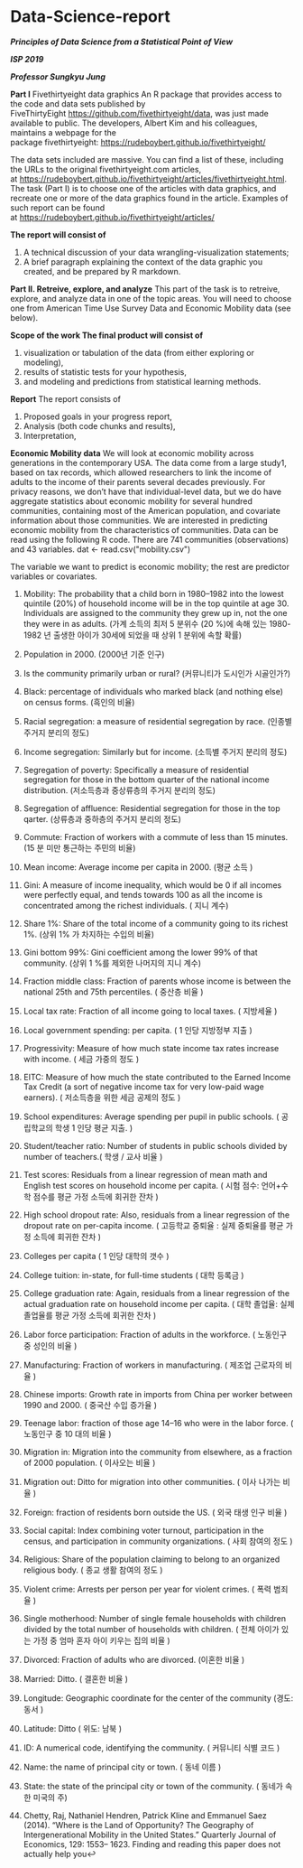 # Data-Science-report

***Principles of Data Science from a Statistical Point of View***

***ISP 2019***

***Professor Sungkyu Jung***

**Part I**
Fivethirtyeight data graphics An R package that provides access to the code and data sets published by FiveThirtyEight https://github.com/fivethirtyeight/data, was just made available to public. The developers, Albert Kim and his colleagues, maintains a webpage for the package fivethirtyeight: https://rudeboybert.github.io/fivethirtyeight/ 

The data sets included are massive. You can find a list of these, including the URLs to the original fivethirtyeight.com articles, at https://rudeboybert.github.io/fivethirtyeight/articles/fivethirtyeight.html. The task (Part I) is to choose one of the articles with data graphics, and recreate one or more of the data graphics found in the article. Examples of such report can be found at https://rudeboybert.github.io/fivethirtyeight/articles/ 

**The report will consist of**
1. A technical discussion of your data wrangling-visualization statements; 
2. A brief paragraph explaining the context of the data graphic you created, and be prepared by R markdown.   

**Part II. Retreive, explore, and analyze**
This part of the task is to retreive, explore, and analyze data in one of the topic areas. You will need to choose one from American Time Use Survey Data and Economic Mobility data (see below). 

**Scope of the work The final product will consist of**
1. visualization or tabulation of the data (from either exploring or modeling), 
2. results of statistic tests for your hypothesis, 
3. and modeling and predictions from statistical learning methods.  

**Report**
The report consists of 
1. Proposed goals in your progress report, 
2. Analysis (both code chunks and results), 
3. Interpretation,  

**Economic Mobility data**
We will look at economic mobility across generations in the contemporary USA. The data come from a large study1, based on tax records, which allowed researchers to link the income of adults to the income of their parents several decades previously. For privacy reasons, we don’t have that individual-level data, but we do have aggregate statistics about economic mobility for several hundred communities, containing most of the American population, and covariate information about those communities. We are interested in predicting economic mobility from the characteristics of communities. 
Data can be read using the following R code. There are 741 communities (observations) and 43 variables. 
dat &lt;- read.csv("mobility.csv")  

The variable we want to predict is economic mobility; the rest are predictor variables or covariates. 

1. Mobility: The probability that a child born in 1980–1982 into the lowest quintile (20%) of household income will be in the top quintile at age 30. Individuals are assigned to the community they grew up in, not the one they were in as adults. (가계 소득의 최저 5 분위수 (20 %)에 속해 있는 1980-1982 년 출생한 아이가 30세에 되었을 때 상위 1 분위에 속할 확률) 

2. Population in 2000. (2000년 기준 인구) 

3. Is the community primarily urban or rural? (커뮤니티가 도시인가 시골인가?) 

4. Black: percentage of individuals who marked black (and nothing else) on census forms. (흑인의 비율) 

5. Racial segregation: a measure of residential segregation by race. (인종별 주거지 분리의 정도) 

6. Income segregation: Similarly but for income. (소득별 주거지 분리의 정도) 

7. Segregation of poverty: Specifically a measure of residential segregation for those in the bottom quarter of the national income distribution. (저소득층과 중상류층의 주거지 분리의 정도) 

8. Segregation of affluence: Residential segregation for those in the top qarter. (상류층과 중하층의 주거지 분리의 정도) 

9. Commute: Fraction of workers with a commute of less than 15 minutes. (15 분 미만 통근하는 주민의 비율) 

10. Mean income: Average income per capita in 2000. (평균 소득 ) 

11. Gini: A measure of income inequality, which would be 0 if all incomes were perfectly equal, and tends towards 100 as all the income is concentrated among the richest individuals. ( 지니 계수) 

12. Share 1%: Share of the total income of a community going to its richest 1%. (상위 1% 가 차지하는 수입의 비율) 

13. Gini bottom 99%: Gini coefficient among the lower 99% of that community. (상위 1 %를 제외한 나머지의 지니 계수) 

14. Fraction middle class: Fraction of parents whose income is between the national 25th and 75th percentiles. ( 중산층 비율 ) 

15. Local tax rate: Fraction of all income going to local taxes. ( 지방세율 ) 

16. Local government spending: per capita. ( 1 인당 지방정부 지출 ) 

17. Progressivity: Measure of how much state income tax rates increase with income. ( 세금 가중의 정도 ) 

18. EITC: Measure of how much the state contributed to the Earned Income Tax Credit (a sort of negative income tax for very low-paid wage earners). ( 저소득층을 위한 세금 공제의 정도 ) 

19. School expenditures: Average spending per pupil in public schools. ( 공립학교의 학생 1 인당 평균 지출. ) 

20. Student/teacher ratio: Number of students in public schools divided by number of teachers.( 학생 / 교사 비율 ) 

21. Test scores: Residuals from a linear regression of mean math and English test scores on household income per capita. ( 시험 점수: 언어+수학 점수를 평균 가정 소득에 회귀한 잔차 ) 

22. High school dropout rate: Also, residuals from a linear regression of the dropout rate on per-capita income. ( 고등학교 중퇴율 : 실제 중퇴율를 평균 가정 소득에 회귀한 잔차 ) 

23. Colleges per capita ( 1 인당 대학의 갯수 ) 

24. College tuition: in-state, for full-time students ( 대학 등록금 ) 

25. College graduation rate: Again, residuals from a linear regression of the actual graduation rate on household income per capita. ( 대학 졸업율: 실제 졸업율를 평균 가정 소득에 회귀한 잔차 ) 

26. Labor force participation: Fraction of adults in the workforce. ( 노동인구 중 성인의 비율 ) 

27. Manufacturing: Fraction of workers in manufacturing. ( 제조업 근로자의 비율 ) 

28. Chinese imports: Growth rate in imports from China per worker between 1990 and 2000. ( 중국산 수입 증가율 ) 

29. Teenage labor: fraction of those age 14–16 who were in the labor force. ( 노동인구 중 10 대의 비율 ) 

30. Migration in: Migration into the community from elsewhere, as a fraction of 2000 population. ( 이사오는 비율 ) 

31. Migration out: Ditto for migration into other communities. ( 이사 나가는 비율 ) 

32. Foreign: fraction of residents born outside the US. ( 외국 태생 인구 비율 ) 

33. Social capital: Index combining voter turnout, participation in the census, and participation in community organizations. ( 사회 참여의 정도 ) 

34. Religious: Share of the population claiming to belong to an organized religious body. ( 종교 생활 참여의 정도 ) 

35. Violent crime: Arrests per person per year for violent crimes. ( 폭력 범죄율 ) 

36. Single motherhood: Number of single female households with children divided by the total number of households with children. ( 전체 아이가 있는 가정 중 엄마 혼자 아이 키우는 집의 비율 ) 

37. Divorced: Fraction of adults who are divorced. (이혼한 비율 ) 

38. Married: Ditto. ( 결혼한 비율 ) 

39. Longitude: Geographic coordinate for the center of the community (경도: 동서 ) 

40. Latitude: Ditto ( 위도: 남북 ) 

41. ID: A numerical code, identifying the community. ( 커뮤니티 식별 코드 ) 

42. Name: the name of principal city or town. ( 동네 이름 ) 

43. State: the state of the principal city or town of the community. ( 동네가 속한 미국의 주)  

1. Chetty, Raj, Nathaniel Hendren, Patrick Kline and Emmanuel Saez (2014). “Where is the Land of Opportunity? The Geography of Intergenerational Mobility in the United States.” Quarterly Journal of Economics, 129: 1553– 1623. Finding and reading this paper does not actually help you↩
